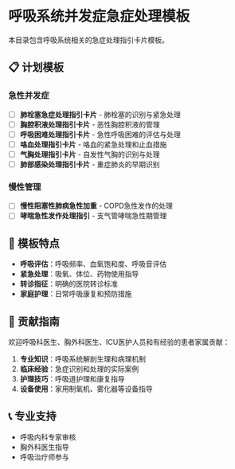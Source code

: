 # 呼吸系统并发症急症处理模板

本目录包含呼吸系统相关的急症处理指引卡片模板。

## 📋 计划模板

### 急性并发症
- [ ] **肺栓塞急症处理指引卡片** - 肺栓塞的识别与紧急处理
- [ ] **胸腔积液处理指引卡片** - 恶性胸腔积液的管理
- [ ] **呼吸困难处理指引卡片** - 急性呼吸困难的评估与处理
- [ ] **咯血处理指引卡片** - 咯血的紧急处理和止血措施
- [ ] **气胸处理指引卡片** - 自发性气胸的识别与处理
- [ ] **肺部感染处理指引卡片** - 重症肺炎的早期识别

### 慢性管理
- [ ] **慢性阻塞性肺病急性加重** - COPD急性发作的处理
- [ ] **哮喘急性发作处理指引** - 支气管哮喘急性期管理

## 🎯 模板特点

- **呼吸评估**：呼吸频率、血氧饱和度、呼吸音评估
- **紧急处理**：吸氧、体位、药物使用指导
- **转诊指征**：明确的医院转诊标准
- **家庭护理**：日常呼吸康复和预防措施

## 🤝 贡献指南

欢迎呼吸科医生、胸外科医生、ICU医护人员和有经验的患者家属贡献：

1. **专业知识**：呼吸系统解剖生理和病理机制
2. **临床经验**：急症识别和处理的实际案例
3. **护理技巧**：呼吸道护理和康复指导
4. **设备使用**：家用制氧机、雾化器等设备指导

## 📞 专业支持

- 呼吸内科专家审核
- 胸外科医生指导
- 呼吸治疗师参与